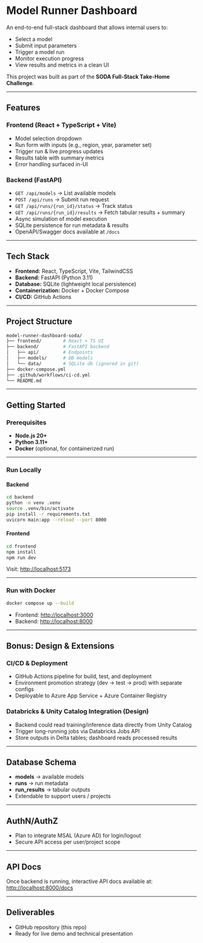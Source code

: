 # Model Runner Dashboard

An end-to-end full-stack dashboard that allows internal users to:
- Select a model
- Submit input parameters
- Trigger a model run
- Monitor execution progress
- View results and metrics in a clean UI

This project was built as part of the **SODA Full-Stack Take-Home Challenge**.

---

## Features

### Frontend (React + TypeScript + Vite)
- Model selection dropdown
- Run form with inputs (e.g., region, year, parameter set)
- Trigger run & live progress updates
- Results table with summary metrics
- Error handling surfaced in-UI

### Backend (FastAPI)
- `GET /api/models` → List available models
- `POST /api/runs` → Submit run request
- `GET /api/runs/{run_id}/status` → Track status
- `GET /api/runs/{run_id}/results` → Fetch tabular results + summary
- Async simulation of model execution
- SQLite persistence for run metadata & results
- OpenAPI/Swagger docs available at `/docs`

---

## Tech Stack

- **Frontend:** React, TypeScript, Vite, TailwindCSS  
- **Backend:** FastAPI (Python 3.11)  
- **Database:** SQLite (lightweight local persistence)  
- **Containerization:** Docker + Docker Compose  
- **CI/CD:** GitHub Actions  

---

## Project Structure

```bash
model-runner-dashboard-soda/
├── frontend/        # React + TS UI
├── backend/         # FastAPI backend
│   ├── api/         # Endpoints
│   ├── models/      # DB models
│   └── data/        # SQLite db (ignored in git)
├── docker-compose.yml
├── .github/workflows/ci-cd.yml
└── README.md
```

---

## Getting Started

### Prerequisites

- **Node.js 20+**
- **Python 3.11+**
- **Docker** (optional, for containerized run)

---

### Run Locally

#### Backend

```bash
cd backend
python -m venv .venv
source .venv/bin/activate
pip install -r requirements.txt
uvicorn main:app --reload --port 8000
```

#### Frontend

```bash
cd frontend
npm install
npm run dev
```

Visit: [http://localhost:5173](http://localhost:5173)

---

### Run with Docker

```bash
docker compose up --build
```

- Frontend: [http://localhost:3000](http://localhost:3000)
- Backend: [http://localhost:8000](http://localhost:8000)

---

## Bonus: Design & Extensions

### CI/CD & Deployment
- GitHub Actions pipeline for build, test, and deployment
- Environment promotion strategy (dev → test → prod) with separate configs
- Deployable to Azure App Service + Azure Container Registry

### Databricks & Unity Catalog Integration (Design)
- Backend could read training/inference data directly from Unity Catalog
- Trigger long-running jobs via Databricks Jobs API
- Store outputs in Delta tables; dashboard reads processed results

---

## Database Schema

- **models** → available models
- **runs** → run metadata
- **run_results** → tabular outputs
- Extendable to support users / projects

---

## AuthN/AuthZ

- Plan to integrate MSAL (Azure AD) for login/logout
- Secure API access per user/project scope

---

## API Docs

Once backend is running, interactive API docs available at:  
[http://localhost:8000/docs](http://localhost:8000/docs)

---

## Deliverables

- GitHub repository (this repo)
- Ready for live demo and technical presentation
